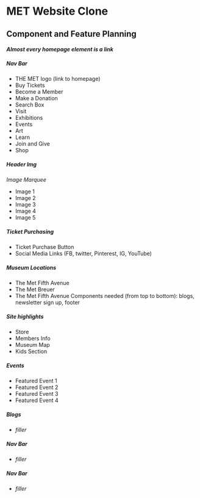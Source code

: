 # MET Website Clone

## Component and Feature Planning


#### _Almost every homepage element is a link_

##### Nav Bar
* THE MET logo (link to homepage)
* Buy Tickets
* Become a Member
* Make a Donation
* Search Box
* Visit
* Exhibitions
* Events
* Art
* Learn
* Join and Give
* Shop

##### Header Img
 _Image Marquee_
 * Image 1
 * Image 2
 * Image 3
 * Image 4
 * Image 5

##### Ticket Purchasing
 * Ticket Purchase Button
 * Social Media Links (FB, twitter, Pinterest, IG, YouTube)
##### Museum Locations
 * The Met Fifth Avenue
 * The Met Breuer
 * The Met Fifth Avenue
 Components needed (from top to bottom): blogs, newsletter sign up, footer
##### Site highlights
* Store
* Members Info
* Museum Map
* Kids Section
##### Events
* Featured Event 1
* Featured Event 2
* Featured Event 3
* Featured Event 4
##### Blogs
* _filler_
##### Nav Bar
* _filler_
##### Nav Bar
* _filler_
